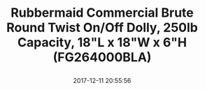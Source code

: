 ---
title: > #shorten me
  Rubbermaid Commercial Brute Round Twist On/Off Dolly, 250lb Capacity, 18"L x 18"W x 6"H (FG264000BLA)
name: >
  Rubbermaid Commercial Brute Round Twist On/Off Dolly, 250lb Capacity, 18"L x 18"W x 6"H (FG264000BLA)
date: "2017-12-11 20:55:56"
buy_now: "https://www.amazon.com/Rubbermaid-Commercial-Brute-Capacity-FG264000BLA/dp/B00002N8AI?psc=1&SubscriptionId=AKIAIA5RBQIWQVTCUEUQ&tag=coldcutdeals-20&linkCode=xm2&camp=2025&creative=165953&creativeASIN=B00002N8AI"
description_markdown: >-

  - Provides easy mobility and maneuverability when collecting and transporting heavy loads

  - Supports up to 250 lbs.

  - Twist-lock keeps trash cans securely attached during transport and releases quickly and easily

  - Features five rugged, non-marking casters to keep dolly stable even on rough or uneven surfaces

  - For use with 20, 32, 44, and 55 gallon BRUTE trash cans


tweet_id_str: "940324290674782208"
price: "$86.20"
list_price: "$86.20"
deal_price: "$36.06"
you_save: "$50.14 (58%)"
asin: "B00002N8AI"
image: "https://images-na.ssl-images-amazon.com/images/I/51f4h3%2BQlYL.jpg"
---